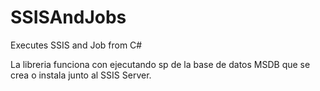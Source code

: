 # SSISAndJobs
Executes SSIS and Job from C# 

La libreria funciona con ejecutando sp de la base de datos MSDB que se crea o instala junto al SSIS Server.
